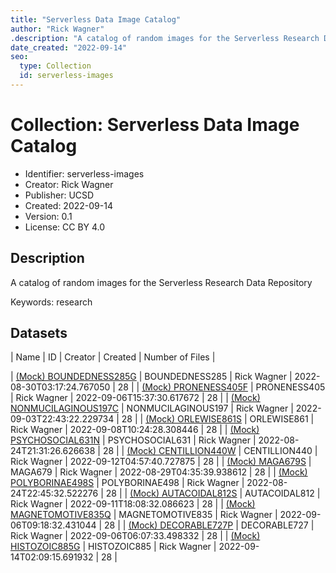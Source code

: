 ```yaml
---
title: "Serverless Data Image Catalog"
author: "Rick Wagner"
.description: "A catalog of random images for the Serverless Research Data Repository"
date_created: "2022-09-14"
seo:
  type: Collection
  id: serverless-images
---
```

# Collection: Serverless Data Image Catalog
- Identifier: serverless-images
- Creator: Rick Wagner
- Publisher: UCSD
- Created: 2022-09-14
- Version: 0.1
- License: CC BY 4.0
## Description
A catalog of random images for the Serverless Research Data Repository

Keywords: research
## Datasets

| Name | ID | Creator | Created | Number of Files |

|  [(Mock) BOUNDEDNESS285G](BOUNDEDNESS285.html)   | BOUNDEDNESS285 | Rick Wagner | 2022-08-30T03:17:24.767050 | 28 |
|  [(Mock) PRONENESS405F](PRONENESS405.html)   | PRONENESS405 | Rick Wagner | 2022-09-06T15:37:30.617672 | 28 |
|  [(Mock) NONMUCILAGINOUS197C](NONMUCILAGINOUS197.html)   | NONMUCILAGINOUS197 | Rick Wagner | 2022-09-03T22:43:22.229734 | 28 |
|  [(Mock) ORLEWISE861S](ORLEWISE861.html)   | ORLEWISE861 | Rick Wagner | 2022-09-08T10:24:28.308446 | 28 |
|  [(Mock) PSYCHOSOCIAL631N](PSYCHOSOCIAL631.html)   | PSYCHOSOCIAL631 | Rick Wagner | 2022-08-24T21:31:26.626638 | 28 |
|  [(Mock) CENTILLION440W](CENTILLION440.html)   | CENTILLION440 | Rick Wagner | 2022-09-12T04:57:40.727875 | 28 |
|  [(Mock) MAGA679S](MAGA679.html)   | MAGA679 | Rick Wagner | 2022-08-29T04:35:39.938612 | 28 |
|  [(Mock) POLYBORINAE498S](POLYBORINAE498.html)   | POLYBORINAE498 | Rick Wagner | 2022-08-24T22:45:32.522276 | 28 |
|  [(Mock) AUTACOIDAL812S](AUTACOIDAL812.html)   | AUTACOIDAL812 | Rick Wagner | 2022-09-11T18:08:32.086623 | 28 |
|  [(Mock) MAGNETOMOTIVE835Q](MAGNETOMOTIVE835.html)   | MAGNETOMOTIVE835 | Rick Wagner | 2022-09-06T09:18:32.431044 | 28 |
|  [(Mock) DECORABLE727P](DECORABLE727.html)   | DECORABLE727 | Rick Wagner | 2022-09-06T06:07:33.498332 | 28 |
|  [(Mock) HISTOZOIC885G](HISTOZOIC885.html)   | HISTOZOIC885 | Rick Wagner | 2022-09-14T02:09:15.691932 | 28 |
